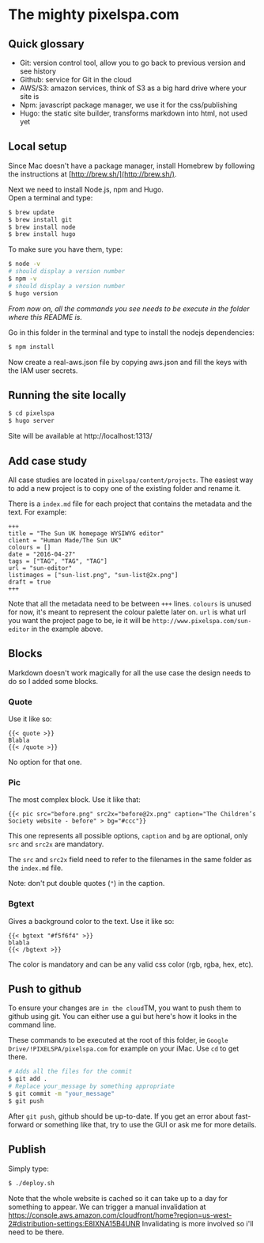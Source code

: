# The mighty pixelspa.com

## Quick glossary
- Git: version control tool, allow you to go back to previous version and see history
- Github: service for Git in the cloud
- AWS/S3: amazon services, think of S3 as a big hard drive where your site is
- Npm: javascript package manager, we use it for the css/publishing
- Hugo: the static site builder, transforms markdown into html, not used yet


## Local setup
Since Mac doesn't have a package manager, install Homebrew by following the instructions at [http://brew.sh/](http://brew.sh/).

Next we need to install Node.js, npm and Hugo.  
Open a terminal and type:

```bash
$ brew update
$ brew install git
$ brew install node
$ brew install hugo
```

To make sure you have them, type:

```bash
$ node -v
# should display a version number
$ npm -v
# should display a version number
$ hugo version
```

*From now on, all the commands you see needs to be execute in the folder where this README is.*

Go in this folder in the terminal and type to install the nodejs dependencies:

```bash
$ npm install
```

Now create a real-aws.json file by copying aws.json and fill the keys with the IAM user secrets.

## Running the site locally
```bash
$ cd pixelspa
$ hugo server
```
Site will be available at http://localhost:1313/

## Add case study
All case studies are located in `pixelspa/content/projects`.
The easiest way to add a new project is to copy one of the existing folder and rename it.

There is a `index.md` file for each project that contains the metadata and the text. For example:

```
+++
title = "The Sun UK homepage WYSIWYG editor"
client = "Human Made/The Sun UK"
colours = []
date = "2016-04-27"
tags = ["TAG", "TAG", "TAG"]
url = "sun-editor"
listimages = ["sun-list.png", "sun-list@2x.png"]
draft = true
+++
```
Note that all the metadata need to be between `+++` lines.
`colours` is unused for now, it's meant to represent the colour palette later on. `url` is what url you want the project page to be, ie it will be `http://www.pixelspa.com/sun-editor` in the example above.

## Blocks
Markdown doesn't work magically for all the use case the design needs to do so I added some blocks.

### Quote
Use it like so:
```
{{< quote >}}
Blabla
{{< /quote >}}
```
No option for that one.

### Pic
The most complex block. Use it like that:

```
{{< pic src="before.png" src2x="before@2x.png" caption="The Children’s Society website - before" > bg="#ccc"}}
```

This one represents all possible options, `caption` and `bg` are optional, only `src` and `src2x` are mandatory.

The `src` and `src2x` field need to refer to the filenames in the same folder as the `index.md` file.

Note: don't put double quotes (`"`) in the caption.

### Bgtext
Gives a background color to the text. Use it like so:
```
{{< bgtext "#f5f6f4" >}}
blabla
{{< /bgtext >}}
```

The color is mandatory and can be any valid css color (rgb, rgba, hex, etc).

## Push to github
To ensure your changes are `in the cloud`TM, you want to push them to github using git.
You can either use a gui but here's how it looks in the command line.

These commands to be executed at the root of this folder, ie `Google Drive/!PIXELSPA/pixelspa.com` for example on your iMac. Use `cd` to get there.

```bash
# Adds all the files for the commit
$ git add . 
# Replace your_message by something appropriate
$ git commit -m "your_message"
$ git push
```
After `git push`, github should be up-to-date.
If you get an error about fast-forward or something like that, try to use the GUI or ask me for more details.

## Publish
Simply type:

```bash
$ ./deploy.sh
```

Note that the whole website is cached so it can take up to a day for something to appear. We can trigger a manual invalidation at https://console.aws.amazon.com/cloudfront/home?region=us-west-2#distribution-settings:E8IXNA15B4UNR
Invalidating is more involved so i'll need to be there.
